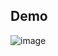 ## Demo

![image](https://user-images.githubusercontent.com/101758516/166342204-4b03e550-3646-4136-a336-c22c4ca5aaa4.png)
